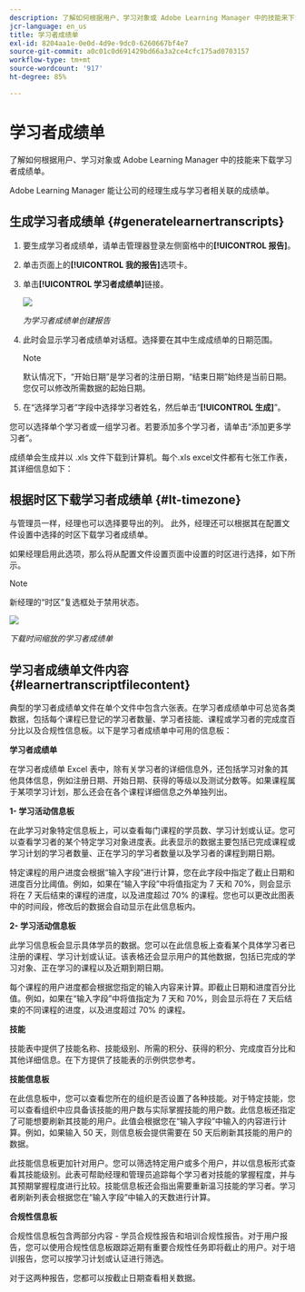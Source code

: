 ```yaml
---
description: 了解如何根据用户、学习对象或 Adobe Learning Manager 中的技能来下载学习者成绩单。
jcr-language: en_us
title: 学习者成绩单
exl-id: 8204aa1e-0e0d-4d9e-9dc0-6260667bf4e7
source-git-commit: a0c01c0d691429bd66a3a2ce4cfc175ad0703157
workflow-type: tm+mt
source-wordcount: '917'
ht-degree: 85%

---
```


# 学习者成绩单

了解如何根据用户、学习对象或 Adobe Learning Manager 中的技能来下载学习者成绩单。

Adobe Learning Manager 能让公司的经理生成与学习者相关联的成绩单。

## 生成学习者成绩单 {#generatelearnertranscripts}

1. 要生成学习者成绩单，请单击管理器登录左侧窗格中的&#x200B;**[!UICONTROL 报告]**。
1. 单击页面上的&#x200B;**[!UICONTROL 我的报告]**&#x200B;选项卡。
1. 单击&#x200B;**[!UICONTROL 学习者成绩单]**&#x200B;链接。

   ![](assets/learner-transcripts.png)

   *为学习者成绩单创建报告*

1. 此时会显示学习者成绩单对话框。选择要在其中生成成绩单的日期范围。

   >[!NOTE]
   >
   >默认情况下，“开始日期”是学习者的注册日期，“结束日期”始终是当前日期。 您仅可以修改所需数据的起始日期。

1. 在“选择学习者”字段中选择学习者姓名，然后单击“**[!UICONTROL 生成]**”。

您可以选择单个学习者或一组学习者。若要添加多个学习者，请单击“添加更多学习者”。

成绩单会生成并以 .xls 文件下载到计算机。每个.xls excel文件都有七张工作表，其详细信息如下：

## 根据时区下载学习者成绩单 {#lt-timezone}

与管理员一样，经理也可以选择要导出的列。 此外，经理还可以根据其在配置文件设置中选择的时区下载学习者成绩单。

如果经理启用此选项，那么将从配置文件设置页面中设置的时区进行选择，如下所示。

>[!NOTE]
>
>新经理的“时区”复选框处于禁用状态。

![](assets/image030.png)

*下载时间缩放的学习者成绩单*

## 学习者成绩单文件内容 {#learnertranscriptfilecontent}

典型的学习者成绩单文件在单个文件中包含六张表。在学习者成绩单中可总览各类数据，包括每个课程已登记的学习者数量、学习者技能、课程或学习者的完成度百分比以及合规性信息板。以下是学习者成绩单中可用的信息板：

**学习者成绩单**

在学习者成绩单 Excel 表中，除有关学习者的详细信息外，还包括学习对象的其他具体信息，例如注册日期、开始日期、获得的等级以及测试分数等。如果课程属于某项学习计划，那么还会在各个课程详细信息之外单独列出。

**1- 学习活动信息板**

在此学习对象特定信息板上，可以查看每门课程的学员数、学习计划或认证。您可以查看学习者的某个特定学习对象进度表。此表显示的数据主要包括已完成课程或学习计划的学习者数量、正在学习的学习者数量以及学习者的课程到期日期。

特定课程的用户进度会根据“输入字段”进行计算，您在此字段中指定了截止日期和进度百分比阈值。例如，如果在“输入字段”中将值指定为 7 天和 70%，则会显示将在 7 天后结束的课程的进度，以及进度超过 70% 的课程。您也可以更改此图表中的时间段，修改后的数据会自动显示在此信息板内。

**2- 学习活动信息板**

此学习信息板会显示具体学员的数据。您可以在此信息板上查看某个具体学习者已注册的课程、学习计划或认证。该表格还会显示用户的其他数据，包括已完成的学习对象、正在学习的课程以及近期到期日期。

每个课程的用户进度都会根据您指定的输入内容来计算。即截止日期和进度百分比值。例如，如果在“输入字段”中将值指定为 7 天和 70%，则会显示将在 7 天后结束的不同课程的进度，以及进度超过 70% 的课程。

**技能**

技能表中提供了技能名称、技能级别、所需的积分、获得的积分、完成度百分比和其他详细信息。在下方提供了技能表的示例供您参考。

**技能信息板**

在此信息板中，您可以查看您所在的组织是否设置了各种技能。对于特定技能，您可以查看组织中应具备该技能的用户数与实际掌握技能的用户数。此信息板还指定了可能想要刷新其技能的用户。此值会根据您在“输入字段”中输入的内容进行计算。例如，如果输入 50 天，则信息板会提供需要在 50 天后刷新其技能的用户的数据。

此技能信息板更加针对用户。您可以筛选特定用户或多个用户，并以信息板形式查看其技能级别。此表可帮助经理和管理员追踪每个学习者对技能的掌握程度，并与其预期掌握程度进行比较。技能信息板还会指出需要重新温习技能的学习者。学习者刷新列表会根据您在“输入字段”中输入的天数进行计算。

**合规性信息板**

合规性信息板包含两部分内容 - 学员合规性报告和培训合规性报告。对于用户报告，您可以使用合规性信息板跟踪近期有重要合规性任务即将截止的用户。对于培训报告，您可以按学习计划或认证进行筛选。

对于这两种报告，您都可以按截止日期查看相关数据。
